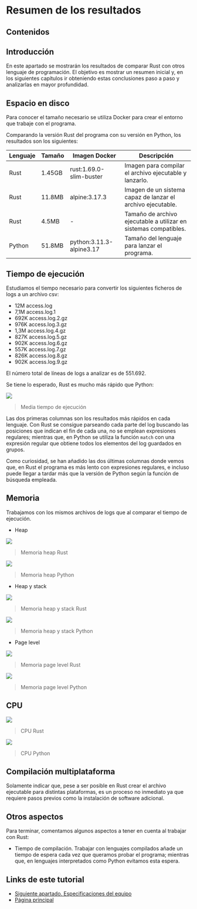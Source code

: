 # Resumen de los resultados

## Contenidos

## Introducción

En este apartado se mostrarán los resultados de comparar Rust con otros lenguaje de programación. El objetivo es mostrar un resumen inicial y, en los siguientes capítulos ir obteniendo estas conclusiones paso a paso y analizarlas en mayor profundidad.

## Espacio en disco

Para conocer el tamaño necesario se utiliza Docker para crear el entorno que trabaje con el programa.

Comparando la versión Rust del programa con su versión en Python, los resultados son los siguientes:

Lenguaje | Tamaño | Imagen Docker            | Descripción
---------|--------|--------------------------|----------------------------------------------------------------
Rust     | 1.45GB | rust:1.69.0-slim-buster  | Imagen para compilar el archivo ejecutable y lanzarlo.
Rust     | 11.8MB | alpine:3.17.3            | Imagen de un sistema capaz de lanzar el archivo ejecutable.
Rust     | 4.5MB  | -                        | Tamaño de archivo ejecutable a utilizar en sistemas compatibles.
Python   | 51.8MB | python:3.11.3-alpine3.17 | Tamaño del lenguaje para lanzar el programa.

## Tiempo de ejecución

Estudiamos el tiempo necesario para convertir los siguientes ficheros de logs a un archivo csv:

-  12M access.log
- 7,1M access.log.1
- 692K access.log.2.gz
- 976K access.log.3.gz
- 1,3M access.log.4.gz
- 827K access.log.5.gz
- 902K access.log.6.gz
- 557K access.log.7.gz
- 826K access.log.8.gz
- 902K access.log.9.gz

El número total de líneas de logs a analizar es de 551.692.

Se tiene lo esperado, Rust es mucho más rápido que Python:

![](execution-time.png)

> Media tiempo de ejecución

Las dos primeras columnas son los resultados más rápidos en cada lenguaje. Con Rust se consigue parseando cada parte del log buscando las posiciones que indican el fin de cada una, no se emplean expresiones regulares; mientras que, en Python se utiliza la función `match` con una expresión regular que obtiene todos los elementos del log guardados en grupos.

Como curiosidad, se han añadido las dos últimas columnas donde vemos que, en Rust el programa es más lento con expresiones regulares, e incluso puede llegar a tardar más que la versión de Python según la función de búsqueda empleada.

## Memoria

Trabajamos con los mismos archivos de logs que al comparar el tiempo de ejecución.

- Heap

![](metrics-memory-massif-rust-heap-only.png)

> Memoria heap Rust

![](metrics-memory-massif-python-heap-only.png)

> Memoria heap Python

- Heap y stack

![](metrics-memory-massif-rust-add_stacks.png)

> Memoria heap y stack Rust

![](metrics-memory-massif-python-add_stacks.png)

> Memoria heap y stack Python

- Page level

![](metrics-memory-massif-rust-add-pages-as-heap.png)

> Memoria page level Rust

![](metrics-memory-massif-python-add-pages-as-heap.png)

> Memoria page level Python

## CPU

![](metrics-cpu-rust.png)

> CPU Rust

![](metrics-cpu-python.png)

> CPU Python

## Compilación multiplataforma

Solamente indicar que, pese a ser posible en Rust crear el archivo ejecutable para distintas plataformas, es un proceso no inmediato ya que requiere pasos previos como la instalación de software adicional.

## Otros aspectos

Para terminar, comentamos algunos aspectos a tener en cuenta al trabajar con Rust:

- Tiempo de compilación. Trabajar con lenguajes compilados añade un tiempo de espera cada vez que queramos probar el programa; mientras que, en lenguajes interpretados como Python evitamos esta espera.

## Links de este tutorial

- [Siguiente apartado. Especificaciones del equipo](03-host-specifications.html)
- [Página principal](introduction.html)

